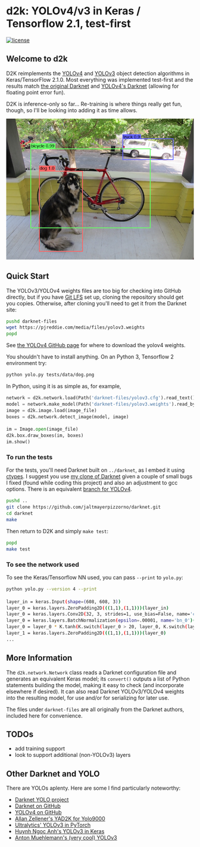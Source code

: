 # d2k: YOLOv4/v3 in Keras / Tensorflow 2.1, test-first

[![license](https://img.shields.io/github/license/mashape/apistatus.svg)](LICENSE)

## Welcome to d2k

D2K reimplements the [YOLOv4](https://arxiv.org/abs/2004.10934) and
[YOLOv3](https://pjreddie.com/media/files/papers/YOLOv3.pdf) object detection algorithms
 in Keras/TensorFlow 2.1.0.
Most everything was implemented test-first and the results match
[the original Darknet](https://github.com/pjreddie/darknet)
and [YOLOv4's Darknet](https://github.com/AlexeyAB/darknet)
(allowing for floating point error fun).

D2K is inference-only so far...  Re-training is where things really get fun, though,
so I'll be looking into adding it as time allows.

![Sample YOLOv3 detections for COCO classes](etc/dog-detection.png)

## Quick Start

The YOLOv3/YOLOv4 weights files are too big for checking into GitHub directly, but
if you have [Git LFS](https://git-lfs.github.com/) set up, cloning the repository
should get you copies.  Otherwise, after cloning you'll need to get it from the
Darknet site:
```bash
pushd darknet-files
wget https://pjreddie.com/media/files/yolov3.weights
popd
```
See [the YOLOv4 GitHub page](https://github.com/AlexeyAB/darknet) for where to
download the yolov4 weights.

You shouldn't have to install anything.  On an Python 3, Tensorflow 2 environment try:
```bash
python yolo.py tests/data/dog.png
```

In Python, using it is as simple as, for example,
```python
network = d2k.network.load(Path('darknet-files/yolov3.cfg').read_text())
model = network.make_model(Path('darknet-files/yolov3.weights').read_bytes())
image = d2k.image.load(image_file)
boxes = d2k.network.detect_image(model, image)

im = Image.open(image_file)
d2k.box.draw_boxes(im, boxes)
im.show()
```

### To run the tests

For the tests, you'll need Darknet built on `../darknet`, as I embed it using
[ctypes](https://docs.python.org/3/library/ctypes.html).  I suggest you use
[my clone of Darknet](https://github.com/jaltmayerpizzorno/darknet) given a couple
of small bugs I fixed (found while coding this project) and also an adjustment
to gcc options.
There is an equivalent [branch for YOLOv4](https://github.com/jaltmayerpizzorno/darknet/tree/alexeyab-master).
```bash
pushd ..
git clone https://github.com/jaltmayerpizzorno/darknet.git
cd darknet
make
```

Then return to D2K and simply `make test`:
```bash
popd
make test
```

### To see the network used
To see the Keras/Tensorflow NN used, you can pass `--print` to `yolo.py`:
```bash
python yolo.py --version 4 --print

layer_in = keras.Input(shape=(608, 608, 3))
layer_0 = keras.layers.ZeroPadding2D(((1,1),(1,1)))(layer_in)
layer_0 = keras.layers.Conv2D(32, 3, strides=1, use_bias=False, name='conv_0')(layer_0)
layer_0 = keras.layers.BatchNormalization(epsilon=.00001, name='bn_0')(layer_0)
layer_0 = layer_0 * K.tanh(K.switch(layer_0 > 20, layer_0, K.switch(layer_0 < -20, K.exp(layer_0), K.log(K.exp(layer_0)+1))))
layer_1 = keras.layers.ZeroPadding2D(((1,1),(1,1)))(layer_0)
...
```


## More Information

The `d2k.network.Network` class reads a Darknet configuration file and generates an equivalent
Keras model;  its `convert()` outputs a list of Python statements building the model, making it
easy to check (and incorporate elsewhere if desired).  It can also read Darknet YOLOv3/YOLOv4
weights into the resulting model, for use and/or for serializing for later use.

The files under `darknet-files` are all originally from the Darknet authors,
included here for convenience.

## TODOs

- add training support
- look to support additional (non-YOLOv3) layers

## Other Darknet and YOLO

There are YOLOs aplenty.  Here are some I find particularly noteworthy:

- [Darknet YOLO project](https://pjreddie.com/darknet/yolo/)
- [Darknet on GitHub](https://github.com/pjreddie/darknet)
- [YOLOv4 on GitHub](https://github.com/AlexeyAB/darknet)
- [Allan Zellener's YAD2K for Yolo9000](https://github.com/allanzelener/YAD2K)
- [Ultralytics' YOLOv3 in PyTorch](https://github.com/ultralytics/yolov3)
- [Huynh Ngoc Anh's YOLOv3 in Keras](https://github.com/experiencor/keras-yolo3)
- [Anton Muehlemann's (very cool) YOLOv3](http://github.com/antonmu/TrainYourOwnYOLO)
